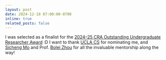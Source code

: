 ```yaml
---
layout: post
date: 2024-12-18 07:00:00-0700
inline: true
related_posts: false
---
```


I was selected as a finalist for the [2024&ndash;25 CRA Outstanding Undergraduate Researcher Award](https://cra.org/about/awards/outstanding-undergraduate-researcher-award/) :D I want to thank [UCLA CS](https://www.cs.ucla.edu/) for nominating me, and [Sicheng Mo](https://sichengmo.github.io/) and Prof. [Bolei Zhou](https://boleizhou.github.io/) for all the invaluable mentorship along the way!
